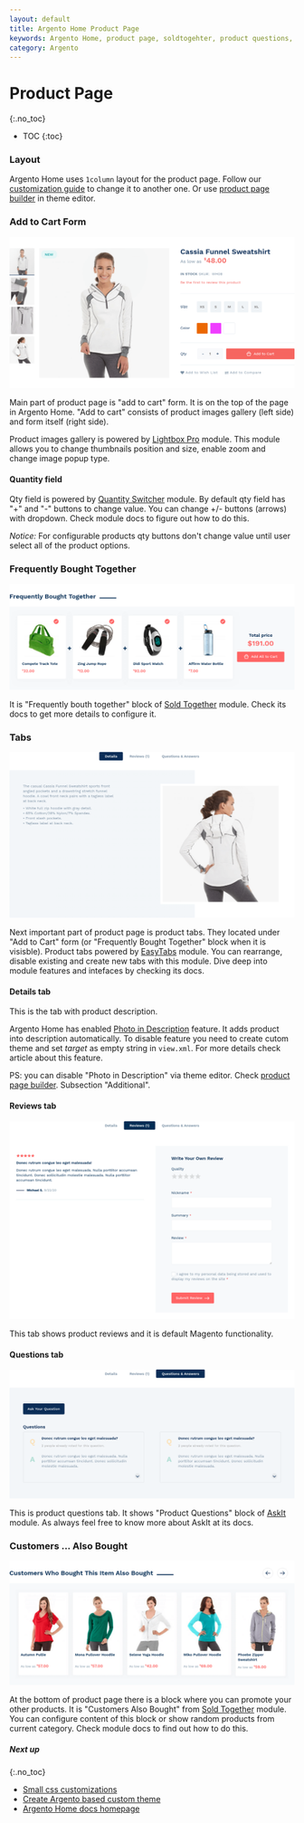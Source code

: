 ```yaml
---
layout: default
title: Argento Home Product Page
keywords: Argento Home, product page, soldtogehter, product questions, tabs
category: Argento
---
```


# Product Page
{:.no_toc}

* TOC
{:toc}

### Layout

Argento Home uses `1column` layout for the product page. Follow our [customization guide](/m2/argento/customization/change-page-layout/)
to change it to another one. Or use [product page builder](/m2/argento/customization/theme-editor/#product-page-builder) in theme editor.

### Add to Cart Form

![Add to cart form](/images/m2/argento/home/product/add-form.png)

Main part of product page is "add to cart" form. It is on the top of the page  in Argento Home. "Add to cart" consists of product images gallery (left side) and form itself (right side).

Product images gallery is powered by [Lightbox Pro](/m2/extensions/lightboxpro/) module. This module allows you to change thumbnails position and size, enable zoom and change image popup type.

#### Quantity field

Qty field is powered by [Quantity Switcher](/m2/extensions/qty-switcher/) module. By default qty field has "+" and "-" buttons to change value. You can change +/- buttons (arrows) with dropdown. Check module docs to figure out how to do this.

*Notice:* For configurable products qty buttons don't change value until user select all of the product options.

### Frequently Bought Together

![Frequently Bought Together](/images/m2/argento/home/product/bought-together.png)

It is "Frequently bouth together" block of [Sold Together](/m2/extensions/soldtogether/) module. Check its docs to get more details to configure it.

### Tabs

![Tabs](/images/m2/argento/home/product/tabs.png)

Next important part of product page is product tabs. They located under "Add to Cart" form (or "Frequently Bought Together" block when it is visisble). Product tabs powered by [EasyTabs](m2/extensions/easytabs/) module. You can rearrange, disable existing and create new tabs with this module. Dive deep into module features and intefaces by checking its docs.

#### Details tab

This is the tab with product description.

Argento Home has enabled [Photo in Description](/m2/argento/customization/add-photo-in-description/) feature. It adds product into description automatically. To disable feature you need to create cutom theme and set *target* as empty string in `view.xml`. For more details check article about this feature.

PS: you can disable "Photo in Description" via theme editor. Check [product page builder](/m2/argento/customization/theme-editor/#product-page-builder). Subsection "Additional".

#### Reviews tab

![Reviews tab](/images/m2/argento/home/product/tab-reviews.png)

This tab shows product reviews and it is default Magento functionality.

#### Questions tab

![Questions tab](/images/m2/argento/home/product/tab-questions.png)

This is product questions tab. It shows "Product Questions" block of [AskIt](/m2/extensions/askit/) module. As always feel free to know more about AskIt at its docs.

### Customers ... Also Bought

![Customer Also Bought](/images/m2/argento/home/product/customers-also-bought.png)

At the bottom of product page there is a block where you can promote your other products. It is "Customers Also Bought" from [Sold Together](/m2/extensions/soldtogether/) module. You can configure content of this block or show random products from current category. Check module docs to find out how to do this.

##### Next up
{:.no_toc}

- [Small css customizations](/m2/argento/customization/custom-css/)
- [Create Argento based custom theme](/m2/argento/customization/custom-theme/)
- [Argento Home docs homepage](/m2/argento/home/)
